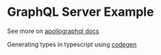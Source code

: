 # GraphQL Server Example 

See more on [apollographql docs](https://www.apollographql.com/docs/apollo-server/getting-started)

Generating types in typescript using [codegen](https://www.apollographql.com/docs/apollo-server/workflow/generate-types)